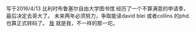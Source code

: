 写于2016/4/13 比利时布鲁塞尔自由大学图书馆
经历了一个不算满意的申请季，最后决定去哥大了。
未来两年必须努力，争取能读david blei 或者collins 的phd.
也算正式转码了。
[我](../../A_htx/黄腾霄.md) 就是我，不一样的那一坨。
